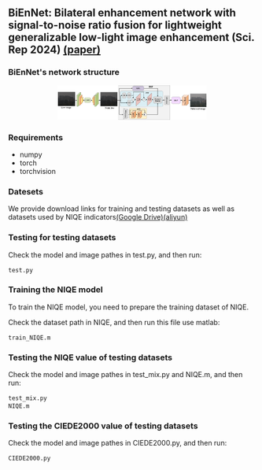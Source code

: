 ## BiEnNet: Bilateral enhancement network with signal-to-noise ratio fusion for lightweight generalizable low-light image enhancement (Sci. Rep 2024) [(paper)](https://rdcu.be/d2gRo)

### BiEnNet's network structure
<div align=center><img src="https://github.com/2665207323/BiEnNet/blob/main/BiEnNet/img/BiEnNet.jpg" height = "60%" width = "60%"/></div>

### Requirements
- numpy
- torch
- torchvision

### Datesets
We provide download links for training and testing datasets as well as datasets used by NIQE indicators[(Google Drive)](https://rdcu.be/d2gRo)[(aliyun)](https://rdcu.be/d2gRo)


### Testing for testing datasets

Check the model and image pathes in test.py, and then run:
```
test.py
```

### Training the NIQE model

To train the NIQE model, you need to prepare the training dataset of NIQE.

Check the dataset path in NIQE, and then run this file use matlab:
```
train_NIQE.m
```

### Testing the NIQE value of testing datasets

Check the model and image pathes in test_mix.py and NIQE.m, and then run:
```
test_mix.py
NIQE.m
```

### Testing the CIEDE2000 value of testing datasets

Check the model and image pathes in CIEDE2000.py, and then run:
```
CIEDE2000.py
```
